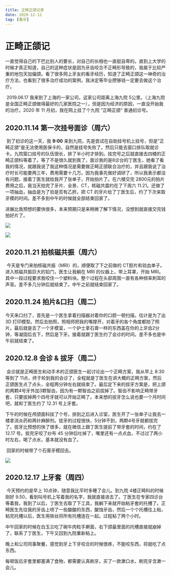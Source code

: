 ```yaml
---
title: 正畸正颌记录
date: 2020-12-12
tag: [看牙]
---
```


# 正畸正颌记

​        一直觉得自己的下巴比别人的要长，对自己的长相也一直挺自卑的。直到上大学的时候才真正知道，自己的这种症状是因为牙齿咬合不正畸形导致的，我属于比较严重的地包天加偏颌。看了很多网上牙友的看牙经历，知道了正畸正颌这一神奇的治疗方法，也看到了很多治疗成功的案例，我决定等毕业攒够钱一定要去做这个治疗。

​        2019.06.17 我来到了上海的一家公司，这家公司距离上海九院 5公里。（上海九院是全国正畸正颌做得最好的几家医院之一），但是因为经济的原因，一直没开始我的治疗。2020 年 11 月初，我在网上挂了个九院 ”正畸正颌“ 普通初诊号。

## 2020.11.14 第一次挂号面诊（周六）

​        到了初诊的这一天，我 **9:00** 来到九院，先是尝试在自助挂号机上挂号，但是”正畸正颌“是无法使用医保卡的，自然是挂号失败了。然后只能去窗口排队取就诊卡。九院窗口挂号的队伍很长，排了半小时才排到。挂完号之后就直接去四楼的正畸正颌科等着了。等了不是很久就到我了，面诊我的是8诊台的丁医生，她看了看我的情况，就跟我说了我这种情况是需要做正畸正颌联合治疗的，并且跟我说了治疗时长可能要两三年，费用需要十几万。因为我事先做好调研了，所以我表示都没有问题，接着丁医生就给我开了张单子，开始拍片了。在六楼交完 2800元的拍片费用之后，我当天拍完了牙片、全景、CT，核磁共震约在了下周六 11.21。还做了一项抽血，抽血是为了验是否有乙肝。把 CT 的牙片给了丁医生后，约了下次来取牙模的时间。差不多到中午的时候就全部结束回家了。

​      进展比我预想的要快很多，本来预期只是来稍微了解下情况，没想到就直接交完钱拍好片了。

![](https://images.pandaomeng.com/shanghai-9-hosipital-20201212153804.png)



![](https://images.pandaomeng.com/tooth-shooting-20201212153844.png)

## 2020.11.21 拍核磁共振（周六）

​        今天是专门来拍核磁共振（MRI）的，顺便取了下之前做的 CT胶片和验血单子。进入核磁共振巨大的铅门，医生让我躺在 MRI 的仪器上，带上耳罩，开始 MRI。其中一段过程要求我咬住一个塑料块。整个过程在头部周围一直有各种频率刺耳的声音。差不多几分钟后就结束了。中午之前就结束回家了。

## 2020.11.24 拍片&口扫（周二）

今天来口扫了，首先是一个医生拿着扫描器对着你的口腔一顿扫描，估计是为了出 3D 打印模型。然后去拍照，照相师把我的嘴撑开，对着牙的各个角度都拍了照片。最后就是去了一个牙模室，一个护士拿石膏一样的东西盖在你的上牙齿2分钟，等凝固后去下，然后是下牙。接着就跟丁医生约了会诊的时间。差不多也是中午前就结束了。

## 2020.12.8 会诊 & 拔牙（周二）

​        会诊就是正畸医生和动手术的正颌医生一起讨论出一个正畸方案，我从早上 8:30 等到了 11点，终于轮到我的会诊了，全程就是丁医生在讲大概的正畸方案，然后正颌医生点了点头，全程两分钟左右就结束了。最后定下来的拔牙方案是，把上颌的两颗4号牙外加3颗智齿，因为有一颗智齿之前拔掉了。智齿不影响正畸带牙套，只要拔掉两个四号牙就可以开始正畸了。本来想的拔牙怎么说也要一个月时间吧，就和丁医生约了 12.31 号上牙套。

​        下午的时候在颅颌面科挂了个号，排到之后进入诊室，医生开了一张单子让我去一楼拿消炎药和两针麻醉剂。拔牙的过程很快，5分钟不到，两颗4号牙就都拔完了。拔牙比预想的快了很多，就在微信上跟丁医生提前了带牙套的时间，约在了 12.17 号。拔完牙咬了纱布 45 分钟后吐掉了，嘴里还有一点点血，不过过了两小时左右，喝了点水，基本就没有血了。

​		回家的时候带了个石膏牙模回去。

![](https://images.pandaomeng.com/20201212153124-dental.png)

## 2020.12.17 上牙套（周四）

​    今天预约的是早上 10点钟，随意我比平时多睡了会儿。到九院 4楼正畸科的时候刚好 9.50，看到叫号机上写着我的名字，我就直接进去了。丁医生在专家四诊台等着我，我到了以后，丁医生去取了下工具，我躺下来就开始粘牙套的托槽了。正畸医生先往我的牙齿上喷了一些酸酸的东西，酸蚀牙齿，然后一个个托槽往上粘，粘完托槽以后，医生用铁丝将所有托槽连在一起。过程粘了两个小时。

​        中午回家的时候在白玉兰吃了碗牛肉粒手擀面，右下颌最里面的托槽直接就崩掉了，联系了丁医生，下午又回到九院重新粘上。

​       晚上和公司同事聚餐，感觉到牙上下牙咬合的时候很疼，不能咬东西，将就吃了点东西。

​       每顿饭后牙套里都塞满了食物，都需要认真刷牙。买了一款漱口水，刷完牙含漱一会儿。
